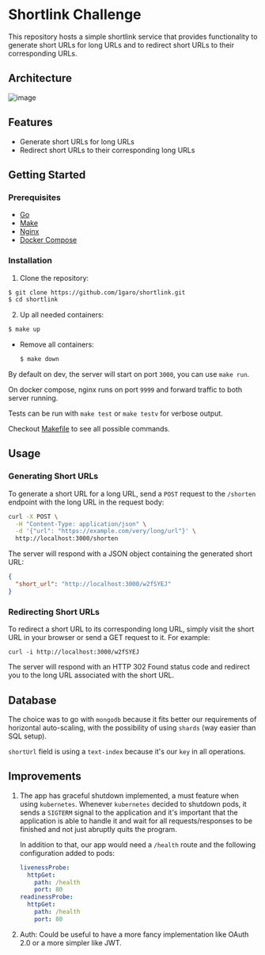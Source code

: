 # Shortlink Challenge

This repository hosts a simple shortlink service that provides functionality to generate short URLs for long URLs and to redirect short URLs to their corresponding URLs.

## Architecture
![image](https://github.com/1garo/shortlink/assets/44412643/51658204-2b36-4700-b3a9-c3c405e08a2e)

## Features

- Generate short URLs for long URLs
- Redirect short URLs to their corresponding long URLs

## Getting Started

### Prerequisites

- [Go](https://go.dev/doc/install)
- [Make](https://www.gnu.org/software/make/#download)
- [Nginx](https://www.nginx.com/resources/wiki/start/topics/tutorials/install/)
- [Docker Compose](https://docs.docker.com/compose/install/)

### Installation

1. Clone the repository:

```bash
$ git clone https://github.com/1garo/shortlink.git
$ cd shortlink
```

2. Up all needed containers:

```bash
$ make up
```

- Remove all containers:

  ```bash
  $ make down
  ```


By default on dev, the server will start on port `3000`, you can use `make run`.

On  docker compose, nginx runs on port `9999` and forward traffic to both server running.

Tests can be run with `make test` or `make testv` for verbose output.

Checkout [Makefile](./Makefile) to see all possible commands.

## Usage

### Generating Short URLs

To generate a short URL for a long URL, send a `POST` request to the `/shorten` endpoint with the long URL in the request body:

```bash
curl -X POST \
  -H "Content-Type: application/json" \
  -d '{"url": "https://example.com/very/long/url"}' \
  http://localhost:3000/shorten
```

The server will respond with a JSON object containing the generated short URL:

```json
{
  "short_url": "http://localhost:3000/w2fSYEJ"
}
```

### Redirecting Short URLs
To redirect a short URL to its corresponding long URL, simply visit the short URL in your browser or send a GET request to it. For example:

`curl -i http://localhost:3000/w2fSYEJ`

The server will respond with an HTTP 302 Found status code and redirect you to the long URL associated with the short URL.

## Database
The choice was to go with `mongodb` because it fits better our requirements of horizontal auto-scaling, with the possibility of using `shards` (way easier than SQL setup). 

`shortUrl` field is using a `text-index` because it's our `key` in all operations.

## Improvements
1. The app has graceful shutdown implemented, a must feature when using `kubernetes`. Whenever `kubernetes` decided to shutdown pods, it sends a `SIGTERM` signal to the application and it's important that the application is able to handle it and wait for all requests/responses to be finished and not just abruptly quits the program.

    In addition to that, our app would need a `/health` route and the following configuration added to pods:
    ```yaml
    livenessProbe:
      httpGet:
        path: /health
        port: 80
    readinessProbe:
      httpGet:
        path: /health
        port: 80
    ```
2. Auth: Could be useful to have a more fancy implementation like OAuth 2.0 or a more simpler like JWT.
